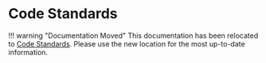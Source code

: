 # Code Standards

!!! warning "Documentation Moved"
    This documentation has been relocated to [Code Standards](../getting_started/code_standards.md). Please use the new location for the most up-to-date information.
